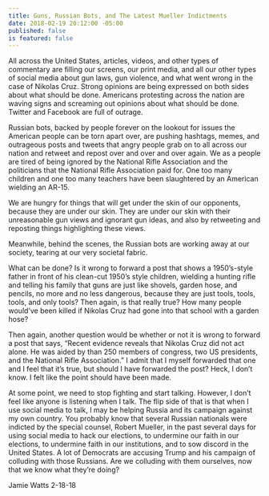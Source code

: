 ```yaml
---
title: Guns, Russian Bots, and The Latest Mueller Indictments
date: 2018-02-19 20:12:00 -05:00
published: false
is featured: false
---
```


All across the United States, articles, videos, and other types of commentary are filling our screens, our print media, and all our other types of social media about gun laws, gun violence, and what went wrong in the case of Nikolas Cruz. Strong opinions are being expressed on both sides about what should be done. Americans protesting across the nation are waving signs and screaming out opinions about what should be done.  Twitter and Facebook are full of outrage. 

Russian bots, backed by people forever on the lookout for issues the American people can be torn apart over, are pushing hashtags, memes, and outrageous posts and tweets that angry people grab on to all across our nation and retweet and repost over and over and over again. We as a people are tired of being ignored by the National Rifle Association and the politicians that the National Rifle Association paid for. One too many children and one too many teachers have been slaughtered by an American wielding an AR-15.

We are hungry for things that will get under the skin of our opponents, because they are under our skin. They are under our skin with their unreasonable gun views and ignorant gun ideas, and also by retweeting and reposting things highlighting these views.

Meanwhile, behind the scenes, the Russian bots are working away at our society, tearing at our very societal fabric.

What can be done? Is it wrong to forward a post that shows a 1950’s-style father in front of his clean-cut 1950’s style children, wielding a hunting rifle and telling his family that guns are just like shovels, garden hose, and pencils, no more and no less dangerous, because they are just tools, tools, tools, and only tools? Then again, is that really true? How many people would’ve been killed if Nikolas Cruz had gone into that school with a garden hose?

Then again, another question would be whether or not it is wrong to forward a post that says, “Recent evidence reveals that Nikolas Cruz did not act alone. He was aided by than 250 members of congress, two US presidents, and the National Rifle Association.” I admit that I myself forwarded that one and I feel that it’s true, but should I have forwarded the post? Heck, I don’t know. I felt like the point should have been made.

At some point, we need to stop fighting and start talking. However, I don’t feel like anyone is listening when I talk. The flip side of that is that when I use social media to talk, I may be helping Russia and its campaign against my own country. You probably know that several Russian nationals were indicted by the special counsel, Robert Mueller, in the past several days for using social media to hack our elections, to undermine our faith in our elections, to undermine faith in our institutions, and to sow discord in the United States. A lot of Democrats are accusing Trump and his campaign of colluding with those Russians. Are we colluding with them ourselves, now that we know what they’re doing?

Jamie Watts
2-18-18
